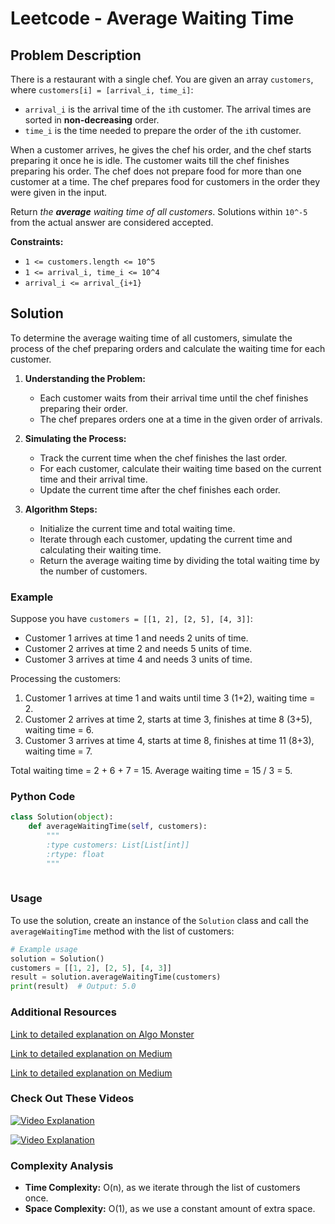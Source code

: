 # Leetcode - Average Waiting Time

## Problem Description

There is a restaurant with a single chef. You are given an array `customers`, where `customers[i] = [arrival_i, time_i]`:

- `arrival_i` is the arrival time of the `i`th customer. The arrival times are sorted in **non-decreasing** order.
- `time_i` is the time needed to prepare the order of the `i`th customer.

When a customer arrives, he gives the chef his order, and the chef starts preparing it once he is idle. The customer waits till the chef finishes preparing his order. The chef does not prepare food for more than one customer at a time. The chef prepares food for customers in the order they were given in the input.

Return *the **average** waiting time of all customers*. Solutions within `10^-5` from the actual answer are considered accepted.

**Constraints:**
- `1 <= customers.length <= 10^5`
- `1 <= arrival_i, time_i <= 10^4`
- `arrival_i <= arrival_{i+1}`

## Solution

To determine the average waiting time of all customers, simulate the process of the chef preparing orders and calculate the waiting time for each customer.

1. **Understanding the Problem:**
   - Each customer waits from their arrival time until the chef finishes preparing their order.
   - The chef prepares orders one at a time in the given order of arrivals.

2. **Simulating the Process:**
   - Track the current time when the chef finishes the last order.
   - For each customer, calculate their waiting time based on the current time and their arrival time.
   - Update the current time after the chef finishes each order.

3. **Algorithm Steps:**
   - Initialize the current time and total waiting time.
   - Iterate through each customer, updating the current time and calculating their waiting time.
   - Return the average waiting time by dividing the total waiting time by the number of customers.

### Example

Suppose you have `customers = [[1, 2], [2, 5], [4, 3]]`:

- Customer 1 arrives at time 1 and needs 2 units of time.
- Customer 2 arrives at time 2 and needs 5 units of time.
- Customer 3 arrives at time 4 and needs 3 units of time.

Processing the customers:
1. Customer 1 arrives at time 1 and waits until time 3 (1+2), waiting time = 2.
2. Customer 2 arrives at time 2, starts at time 3, finishes at time 8 (3+5), waiting time = 6.
3. Customer 3 arrives at time 4, starts at time 8, finishes at time 11 (8+3), waiting time = 7.

Total waiting time = 2 + 6 + 7 = 15. Average waiting time = 15 / 3 = 5.

### Python Code

```python
class Solution(object):
    def averageWaitingTime(self, customers):
        """
        :type customers: List[List[int]]
        :rtype: float
        """
        
```

### Usage

To use the solution, create an instance of the `Solution` class and call the `averageWaitingTime` method with the list of customers:

```python
# Example usage
solution = Solution()
customers = [[1, 2], [2, 5], [4, 3]]
result = solution.averageWaitingTime(customers)
print(result)  # Output: 5.0
```

### Additional Resources

[Link to detailed explanation on Algo Monster](https://algo.monster/liteproblems/1701)

[Link to detailed explanation on Medium](https://medium.com/@everythingismindgame/1701-average-waiting-time-rust-go-cpp-33c129106e17)

[Link to detailed explanation on Medium](https://medium.com/@trinadhrayala/leetcode-daily-challenge-1701-average-waiting-time-acd53263b9fa)

### Check Out These Videos

[![Video Explanation](https://img.youtube.com/vi/2fN7uIgCIBA/mqdefault.jpg)](https://youtu.be/2fN7uIgCIBA)

[![Video Explanation](https://img.youtube.com/vi/MhY6x3h0t3o/mqdefault.jpg)](https://youtu.be/MhY6x3h0t3o)

### Complexity Analysis

- **Time Complexity:** O(n), as we iterate through the list of customers once.
- **Space Complexity:** O(1), as we use a constant amount of extra space.
